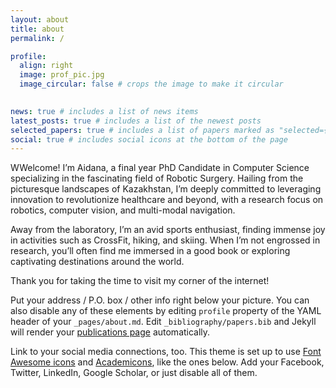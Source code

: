 ```yaml
---
layout: about
title: about
permalink: /

profile:
  align: right
  image: prof_pic.jpg
  image_circular: false # crops the image to make it circular
 

news: true # includes a list of news items
latest_posts: true # includes a list of the newest posts
selected_papers: true # includes a list of papers marked as "selected={true}"
social: true # includes social icons at the bottom of the page
---
```


WWelcome! I’m Aidana, a final year PhD Candidate in Computer Science specializing in the fascinating field of Robotic Surgery. Hailing from the picturesque landscapes of Kazakhstan, I’m deeply committed to leveraging innovation to revolutionize healthcare and beyond, with a research focus on robotics, computer vision, and multi-modal navigation.

Away from the laboratory, I’m an avid sports enthusiast, finding immense joy in activities such as CrossFit, hiking, and skiing. When I’m not engrossed in research, you’ll often find me immersed in a good book or exploring captivating destinations around the world.

Thank you for taking the time to visit my corner of the internet!

Put your address / P.O. box / other info right below your picture. You can also disable any of these elements by editing `profile` property of the YAML header of your `_pages/about.md`. Edit `_bibliography/papers.bib` and Jekyll will render your [publications page](/al-folio/publications/) automatically.

Link to your social media connections, too. This theme is set up to use [Font Awesome icons](https://fontawesome.com/) and [Academicons](https://jpswalsh.github.io/academicons/), like the ones below. Add your Facebook, Twitter, LinkedIn, Google Scholar, or just disable all of them.
